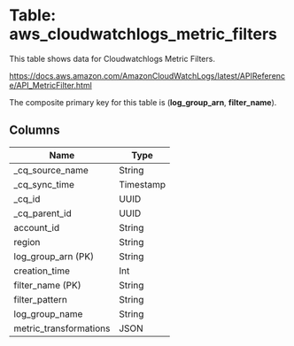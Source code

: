 # Table: aws_cloudwatchlogs_metric_filters

This table shows data for Cloudwatchlogs Metric Filters.

https://docs.aws.amazon.com/AmazonCloudWatchLogs/latest/APIReference/API_MetricFilter.html

The composite primary key for this table is (**log_group_arn**, **filter_name**).

## Columns

| Name          | Type          |
| ------------- | ------------- |
|_cq_source_name|String|
|_cq_sync_time|Timestamp|
|_cq_id|UUID|
|_cq_parent_id|UUID|
|account_id|String|
|region|String|
|log_group_arn (PK)|String|
|creation_time|Int|
|filter_name (PK)|String|
|filter_pattern|String|
|log_group_name|String|
|metric_transformations|JSON|